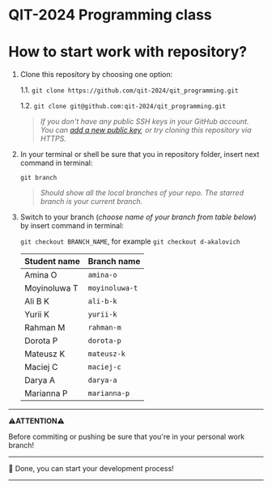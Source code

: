 # QIT-2024 Programming class

# How to start work with repository?

1. Clone this repository by choosing one option:

   1.1. `git clone https://github.com/qit-2024/qit_programming.git`

   1.2. `git clone git@github.com:qit-2024/qit_programming.git`

   > *If you don't have any public SSH keys in your GitHub account. You can [add a new public key](https://github.com/settings/ssh/new), or try cloning this repository via HTTPS.*

2. In your terminal or shell be sure that you in repository folder, insert next command in terminal:

   `git branch`
   
   > *Should show all the local branches of your repo. The starred branch is your current branch.*

3. Switch to your branch (*choose name of your branch from table below*) by insert command in terminal:

   `git checkout BRANCH_NAME`, for example `git checkout d-akalovich`

    | Student name  | Branch name |
    | ------------- |-------------|
    | Amina O | `amina-o` |
    | Moyinoluwa T | `moyinoluwa-t` |
    | Ali B K| `ali-b-k` |
    | Yurii K | `yurii-k` |
    | Rahman M | `rahman-m` |
    | Dorota P | `dorota-p` |
    | Mateusz K | `mateusz-k` |
    | Maciej C | `maciej-c` |
    | Darya A | `darya-a` |
    | Marianna P | `marianna-p` |
---

⚠️**ATTENTION**⚠️ 

Before commiting or pushing be sure that you're in your personal work branch!

---

🥳 Done, you can start your development process!

---
